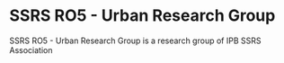 # SSRS RO5 - Urban Research Group
SSRS RO5 - Urban Research Group is a research group of IPB SSRS Association
